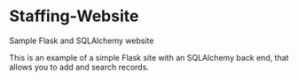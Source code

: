 # Staffing-Website
Sample Flask and SQLAlchemy website

This is an example of a simple Flask site with an SQLAlchemy back end, that allows you to add and search records.
